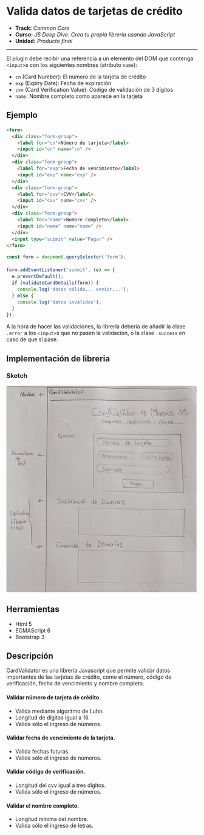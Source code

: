 # Valida datos de tarjetas de crédito

* **Track:** _Common Core_
* **Curso:** _JS Deep Dive: Crea tu propia librería usando JavaScript_
* **Unidad:** _Producto final_

***

El plugin debe recibir una referencia a un elemento del DOM que contenga
`<input>`s con los siguientes nombres (atributo `name`):

* `cn` (Card Number): El número de la tarjeta de crédito
* `exp` (Expiry Date): Fecha de expiración
* `cvv` (Card Verification Value): Código de validación de 3 dígitos
* `name`: Nombre completo como aparece en la tarjeta

## Ejemplo

```html
<form>
  <div class="form-group">
    <label for="cn">Número de tarjeta</label>
    <input id="cn" name="cn" />
  </div>
  <div class="form-group">
    <label for="exp">Fecha de vencimiento</label>
    <input id="exp" name="exp" />
  </div>
  <div class="form-group">
    <label for="cvv">CVV</label>
    <input id="cvv" name="cvv" />
  </div>
  <div class="form-group">
    <label for="name">Nombre completo</label>
    <input id="name" name="name" />
  </div>
  <input type="submit" value="Pagar" />
</form>
```

```js
const form = document.querySelector('form');

form.addEventListener('submit', (e) => {
  e.preventDefault();
  if (validateCardDetails(form)) {
    console.log('datos válido... enviar...');
  } else {
    console.log('datos inválidos');
  }
});
```

A la hora de hacer las validaciones, la librería debería de añadir la clase
`.error` a los `<input>`s que no pasen la validación, o la clase `.success`
en caso de que sí pase.

## Implementación de libreria

### Sketch

![](public/assets/img/sketch.png)

## Herramientas
- Html 5
- ECMAScript 6
- Bootstrap 3

## Descripción

CardValidator es una librería Javascript que permite validar datos importantes de las tarjetas de crédito, como el número, código de verificación, fecha de vencimiento y nombre completo.

#### Validar número de tarjeta de crédito.

+ Valida mediante algoritmo de Luhn.
+ Longitud de dígitos igual a 16.
+ Valida sólo el ingreso de números.

#### Validar fecha de vencimiento de la tarjeta.

+ Valida fechas futuras.
+ Valida sólo el ingreso de números.

#### Validar código de verificación.

+ Longitud del cvv igual a tres dígitos.
+ Valida sólo el ingreso de números.

#### Validar el nombre completo.

+ Longitud mínima del nombre.
+ Valida sólo el ingreso de letras.

